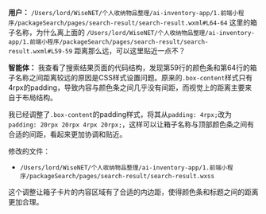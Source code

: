 **用户：** 
`/Users/lord/WiseNET/个人收纳物品整理/ai-inventory-app/1.前端小程序/packageSearch/pages/search-result/search-result.wxml#L64-64`  这里的箱子名称，为什么离上面的 `/Users/lord/WiseNET/个人收纳物品整理/ai-inventory-app/1.前端小程序/packageSearch/pages/search-result/search-result.wxml#L59-59`  距离那么远，可以这里贴近一点不？

**智能体：** 
我查看了搜索结果页面的代码结构，发现第59行的颜色条和第64行的箱子名称之间距离较远的原因是CSS样式设置问题。原来的`.box-content`样式只有4rpx的padding，导致内容与颜色条之间几乎没有间距，而视觉上的距离主要来自于布局结构。

我已经调整了`.box-content`的padding样式，将其从`padding: 4rpx;`改为`padding: 20rpx 20rpx 4rpx 20rpx;`，这样可以让箱子名称与顶部颜色条之间有合适的间距，看起来更加协调和贴近。

修改的文件：
- `/Users/lord/WiseNET/个人收纳物品整理/ai-inventory-app/1.前端小程序/packageSearch/pages/search-result/search-result.wxss`

这个调整让箱子卡片的内容区域有了合适的内边距，使得颜色条和标题之间的距离更加合理。
